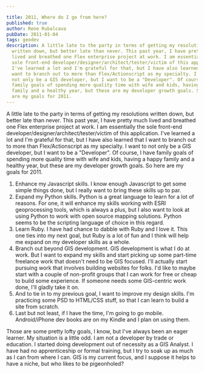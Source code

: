```yaml
---

title: 2011, Where do I go from here?
published: true
author: Rene Rubalcava
pubDate: 2011-01-04
tags: geodev
description: A little late to the party in terms of getting my resolutions
  written down, but better late than never. This past year, I have pretty much
  lived and breathed one Flex enterprise project at work. I am essentially the
  sole front-end developer/designer/architect/tester/victim of this application.
  I've learned a lot and I'm grateful for that, but I have also learned that I
  want to branch out to more than Flex/Actionscript as my specialty. I want to
  not only be a GIS developer, but I want to be a "Developer". Of course, I have
  family goals of spending more quality time with wife and kids, having a happy
  family and a healthy year, but these are my developer growth goals. So here
  are my goals for 2011.
---
```


A little late to the party in terms of getting my resolutions written down, but
better late than never. This past year, I have pretty much lived and breathed
one Flex enterprise project at work. I am essentially the sole front-end
developer/designer/architect/tester/victim of this application. I've learned a
lot and I'm grateful for that, but I have also learned that I want to branch out
to more than Flex/Actionscript as my specialty. I want to not only be a GIS
developer, but I want to be a "Developer". Of course, I have family goals of
spending more quality time with wife and kids, having a happy family and a
healthy year, but these are my developer growth goals. So here are my goals
for 2011.

1. Enhance my Javascript skills. I know enough Javascript to get some simple
   things done, but I really want to bring these skills up to par.
2. Expand my Python skills. Python is a great language to learn for a lot of
   reasons. For one, it will enhance my skills working with ESRI geoprocessing
   tools, which is always a plus, but I also want to look at using Python to
   work with open source mapping solutions. Python seems to be the scripting
   language of choice in this regard.
3. Learn Ruby. I have had chance to dabble with Ruby and I love it. This one
   ties into my next goal, but Ruby is a lot of fun and I think will help me
   expand on my developer skills as a whole.
4. Branch out beyond GIS development. GIS development is what I do at work. But
   I want to expand my skills and start picking up some part-time freelance work
   that doesn't need to be GIS focused. I'll actually start pursuing work that
   involves building websites for folks. I'd like to maybe start with a couple
   of non-profit groups that I can work for free or cheap to build some
   experience. If someone needs some GIS-centric work done, I'll gladly take it
   on.
5. And to tie in to my previous goal, I want to improve my design skills. I'm
   practicing some PSD to HTML/CSS stuff, so that I can learn to build a site
   from scratch.
6. Last but not least, if I have the time, I'm going to go mobile.
   Android/iPhone dev books are on my Kindle and I plan on using them.

Those are some pretty lofty goals, I know, but I've always been an eager
learner. My situation is a little odd. I am not a developer by trade or
education. I started doing development out of necessity as a GIS Analyst. I have
had no apprenticeship or formal training, but I try to soak up as much as I can
from where I can. GIS is my current focus, and I suppose it helps to have a
niche, but who likes to be pigeonholed?
